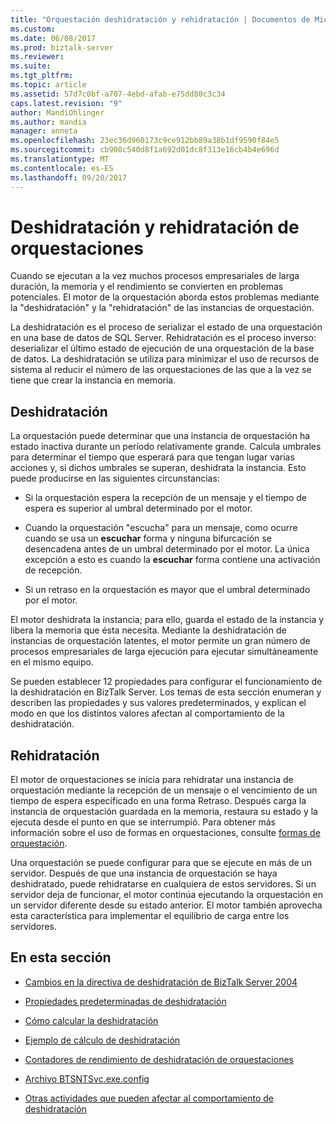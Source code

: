```yaml
---
title: "Orquestación deshidratación y rehidratación | Documentos de Microsoft"
ms.custom: 
ms.date: 06/08/2017
ms.prod: biztalk-server
ms.reviewer: 
ms.suite: 
ms.tgt_pltfrm: 
ms.topic: article
ms.assetid: 57d7c0bf-a707-4ebd-afab-e75dd80c3c34
caps.latest.revision: "9"
author: MandiOhlinger
ms.author: mandia
manager: anneta
ms.openlocfilehash: 23ec36d960173c9ce912bb89a38b1df9590f84e5
ms.sourcegitcommit: cb908c540d8f1a692d01dc8f313e16cb4b4e696d
ms.translationtype: MT
ms.contentlocale: es-ES
ms.lasthandoff: 09/20/2017
---
```

# <a name="orchestration-dehydration-and-rehydration"></a>Deshidratación y rehidratación de orquestaciones
Cuando se ejecutan a la vez muchos procesos empresariales de larga duración, la memoria y el rendimiento se convierten en problemas potenciales. El motor de la orquestación aborda estos problemas mediante la "deshidratación" y la "rehidratación" de las instancias de orquestación.  
  
 La deshidratación es el proceso de serializar el estado de una orquestación en una base de datos de SQL Server. Rehidratación es el proceso inverso: deserializar el último estado de ejecución de una orquestación de la base de datos. La deshidratación se utiliza para minimizar el uso de recursos de sistema al reducir el número de las orquestaciones de las que a la vez se tiene que crear la instancia en memoria.  
  
## <a name="dehydration"></a>Deshidratación  
 La orquestación puede determinar que una instancia de orquestación ha estado inactiva durante un período relativamente grande. Calcula umbrales para determinar el tiempo que esperará para que tengan lugar varias acciones y, si dichos umbrales se superan, deshidrata la instancia. Esto puede producirse en las siguientes circunstancias:  
  
-   Si la orquestación espera la recepción de un mensaje y el tiempo de espera es superior al umbral determinado por el motor.  
  
-   Cuando la orquestación "escucha" para un mensaje, como ocurre cuando se usa un **escuchar** forma y ninguna bifurcación se desencadena antes de un umbral determinado por el motor. La única excepción a esto es cuando la **escuchar** forma contiene una activación de recepción.  
  
-   Si un retraso en la orquestación es mayor que el umbral determinado por el motor.  
  
 El motor deshidrata la instancia; para ello, guarda el estado de la instancia y libera la memoria que ésta necesita. Mediante la deshidratación de instancias de orquestación latentes, el motor permite un gran número de procesos empresariales de larga ejecución para ejecutar simultáneamente en el mismo equipo.  
  
 Se pueden establecer 12 propiedades para configurar el funcionamiento de la deshidratación en BizTalk Server. Los temas de esta sección enumeran y describen las propiedades y sus valores predeterminados, y explican el modo en que los distintos valores afectan al comportamiento de la deshidratación.  
  
## <a name="rehydration"></a>Rehidratación  
 El motor de orquestaciones se inicia para rehidratar una instancia de orquestación mediante la recepción de un mensaje o el vencimiento de un tiempo de espera especificado en una forma Retraso. Después carga la instancia de orquestación guardada en la memoria, restaura su estado y la ejecuta desde el punto en que se interrumpió. Para obtener más información sobre el uso de formas en orquestaciones, consulte [formas de orquestación](../core/orchestration-shapes.md).  
  
 Una orquestación se puede configurar para que se ejecute en más de un servidor. Después de que una instancia de orquestación se haya deshidratado, puede rehidratarse en cualquiera de estos servidores. Si un servidor deja de funcionar, el motor continúa ejecutando la orquestación en un servidor diferente desde su estado anterior. El motor también aprovecha esta característica para implementar el equilibrio de carga entre los servidores.  
  
## <a name="in-this-section"></a>En esta sección  
  
-   [Cambios en la directiva de deshidratación de BizTalk Server 2004](../core/changes-in-dehydration-policy-from-biztalk-server-2004.md)  
  
-   [Propiedades predeterminadas de deshidratación](../core/dehydration-default-properties.md)  
  
-   [Cómo calcular la deshidratación](../core/how-to-calculate-dehydration.md)  
  
-   [Ejemplo de cálculo de deshidratación](../core/sample-dehydration-calculation.md)  
  
-   [Contadores de rendimiento de deshidratación de orquestaciones](../core/orchestration-dehydration-performance-counters.md)  
  
-   [Archivo BTSNTSvc.exe.config](../core/btsntsvc-exe-config-file.md)  
  
-   [Otras actividades que pueden afectar al comportamiento de deshidratación](../core/other-activities-that-can-affect-dehydration-behavior.md)